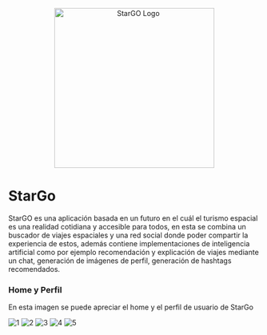 <p align="center">
  <a href="https://themer.dev">
    <img src="https://github.com/pauwma/StarGo/assets/114858315/d1b8da14-3567-42fc-8842-ab2c594ccc75" width="320" alt="StarGO Logo" />
  </a>
</p>

# StarGo
StarGO es una aplicación basada en un futuro en el cuál el turismo espacial es una realidad cotidiana y accesible para todos, en esta se combina un buscador de viajes espaciales y una red social donde poder compartir la experiencia de estos, además contiene implementaciones de inteligencia artificial como por ejemplo recomendación y explicación de viajes mediante un chat, generación de imágenes de perfil, generación de hashtags recomendados.

### Home y Perfil
En esta imagen se puede apreciar el home y el perfil de usuario de StarGo

![1](https://github.com/pauwma/StarGo/assets/114858315/61ec2ab7-6a28-46b6-9a41-6508a526d337)
![2](https://github.com/pauwma/StarGo/assets/114858315/1f3eb06e-91b0-4749-8bfb-929a396a8d9e)
![3](https://github.com/pauwma/StarGo/assets/114858315/b6aad1c6-03c4-4410-bf6c-2f0604813a7c)
![4](https://github.com/pauwma/StarGo/assets/114858315/cd160968-df51-4b79-9c5a-ea0b3861c9f6)
![5](https://github.com/pauwma/StarGo/assets/114858315/98ae5185-089f-4b35-9a74-28a21f7fbd3f)
